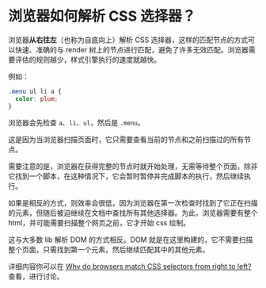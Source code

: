 # 浏览器如何解析 CSS 选择器？

浏览器**从右往左**（也称为自底向上）解析 CSS 选择器，这样的匹配节点的方式可以快速、准确的与 render 树上的节点进行匹配，避免了许多无效匹配。浏览器需要评估的规则越少，样式引擎执行的速度就越快。

例如：

```css
.menu ul li a {
  color: plum;
}
```

浏览器会先检查 `a`、`li`、`ul`，然后是 `.menu`。

这是因为当浏览器扫描页面时，它只需要查看当前的节点和之前扫描过的所有节点。

需要注意的是，浏览器在获得完整的节点时就开始处理，无需等待整个页面，除非它找到一个脚本，在这种情况下，它会暂时暂停并完成脚本的执行，然后继续执行。

如果是相反的方式，则效率会很低，因为浏览器在第一次检查时找到了它正在扫描的元素，但随后被迫继续在文档中查找所有其他选择器。为此，浏览器需要有整个 html，并可能需要扫描整个网页之前，它才开始 css 绘制。

这与大多数 lib 解析 DOM 的方式相反。DOM 就是在这里构建的，它不需要扫描整个页面，只需找到第一个元素，然后继续匹配其中的其他元素。

详细内容你可以在 [Why do browsers match CSS selectors from right to left?](https://stackoverflow.com/questions/5797014/why-do-browsers-match-css-selectors-from-right-to-left) 查看，进行讨论。
